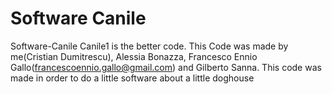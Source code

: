 # Software Canile
 Software-Canile
Canile1 is the better code.
This Code was made by me(Cristian Dumitrescu), Alessia Bonazza, Francesco Ennio Gallo(francescoennio.gallo@gmail.com) and Gilberto Sanna.
This code was made in order to do a little software about a little doghouse
